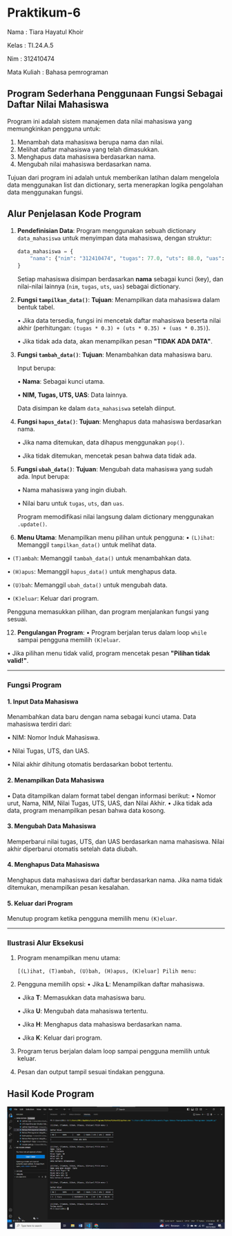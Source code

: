 # Praktikum-6

Nama : Tiara Hayatul Khoir

Kelas : TI.24.A.5

Nim : 312410474

Mata Kuliah : Bahasa pemrograman

## Program Sederhana Penggunaan Fungsi Sebagai Daftar Nilai Mahasiswa

Program ini adalah sistem manajemen data nilai mahasiswa yang memungkinkan pengguna untuk:
1. Menambah data mahasiswa berupa nama dan nilai.
2. Melihat daftar mahasiswa yang telah dimasukkan.
3. Menghapus data mahasiswa berdasarkan nama.
4. Mengubah nilai mahasiswa berdasarkan nama.

Tujuan dari program ini adalah untuk memberikan latihan dalam mengelola data menggunakan list dan dictionary, serta menerapkan logika pengolahan data menggunakan fungsi.

## Alur Penjelasan Kode Program

1. **Pendefinisian Data**:
Program menggunakan sebuah dictionary `data_mahasiswa` untuk menyimpan data mahasiswa, dengan struktur:
     ```python
     data_mahasiswa = {
         "nama": {"nim": "312410474", "tugas": 77.0, "uts": 88.0, "uas": 99.0}
     }
     ```
     Setiap mahasiswa disimpan berdasarkan **nama** sebagai kunci (key), dan nilai-nilai lainnya (`nim`, `tugas`, `uts`, `uas`) sebagai dictionary.

2. **Fungsi `tampilkan_data()`**:
   **Tujuan**: Menampilkan data mahasiswa dalam bentuk tabel.
   
   •	Jika data tersedia, fungsi ini mencetak daftar mahasiswa beserta nilai akhir (perhitungan: `(tugas * 0.3) + (uts * 0.35) + (uas * 0.35)`).
   
   •	Jika tidak ada data, akan menampilkan pesan **"TIDAK ADA DATA"**.

4. **Fungsi `tambah_data()`**:
   **Tujuan**: Menambahkan data mahasiswa baru.
   
   Input berupa:
   
   •	**Nama**: Sebagai kunci utama.
   
   •	**NIM, Tugas, UTS, UAS**: Data lainnya.
   
   Data disimpan ke dalam `data_mahasiswa` setelah diinput.

6. **Fungsi `hapus_data()`**:
   **Tujuan**: Menghapus data mahasiswa berdasarkan nama.
   
   •	Jika nama ditemukan, data dihapus menggunakan `pop()`.
   
   •	Jika tidak ditemukan, mencetak pesan bahwa data tidak ada.

8. **Fungsi `ubah_data()`**:
   **Tujuan**: Mengubah data mahasiswa yang sudah ada.
   Input berupa:

   •	Nama mahasiswa yang ingin diubah.
   
   •	Nilai baru untuk `tugas`, `uts`, dan `uas`.
   
   Program memodifikasi nilai langsung dalam dictionary menggunakan `.update()`.

10. **Menu Utama**:
   Menampilkan menu pilihan untuk pengguna:
   •	`(L)ihat`: Memanggil `tampilkan_data()` untuk melihat data.

   •	`(T)ambah`: Memanggil `tambah_data()` untuk menambahkan data.
   
   •	`(H)apus`: Memanggil `hapus_data()` untuk menghapus data.
   
   •	`(U)bah`: Memanggil `ubah_data()` untuk mengubah data.
   
   •	`(K)eluar`: Keluar dari program.
   
   Pengguna memasukkan pilihan, dan program menjalankan fungsi yang sesuai.

12. **Pengulangan Program**:
•	Program berjalan terus dalam loop `while` sampai pengguna memilih `(K)eluar`.

•	Jika pilihan menu tidak valid, program mencetak pesan **"Pilihan tidak valid!"**.

---

### **Fungsi Program**

#### **1. Input Data Mahasiswa**
Menambahkan data baru dengan nama sebagai kunci utama.
  Data mahasiswa terdiri dari:

  •	NIM: Nomor Induk Mahasiswa.

  •	Nilai Tugas, UTS, dan UAS.
  
  •	Nilai akhir dihitung otomatis berdasarkan bobot tertentu.

#### **2. Menampilkan Data Mahasiswa**
•	Data ditampilkan dalam format tabel dengan informasi berikut:
•	Nomor urut, Nama, NIM, Nilai Tugas, UTS, UAS, dan Nilai Akhir.
•	Jika tidak ada data, program menampilkan pesan bahwa data kosong.

#### **3. Mengubah Data Mahasiswa**
Memperbarui nilai tugas, UTS, dan UAS berdasarkan nama mahasiswa. Nilai akhir diperbarui otomatis setelah data diubah.

#### **4. Menghapus Data Mahasiswa**
Menghapus data mahasiswa dari daftar berdasarkan nama. Jika nama tidak ditemukan, menampilkan pesan kesalahan.

#### **5. Keluar dari Program**
Menutup program ketika pengguna memilih menu `(K)eluar`.

---

### **Ilustrasi Alur Eksekusi**

1. Program menampilkan menu utama:
   ```
   [(L)ihat, (T)ambah, (U)bah, (H)apus, (K)eluar] Pilih menu:
   ```
2. Pengguna memilih opsi:
   •	Jika **L**: Menampilkan daftar mahasiswa.
   
   •	Jika **T**: Memasukkan data mahasiswa baru.
   
   •	Jika **U**: Mengubah data mahasiswa tertentu.
   
   •	Jika **H**: Menghapus data mahasiswa berdasarkan nama.
   
   •	Jika **K**: Keluar dari program.
4. Program terus berjalan dalam loop sampai pengguna memilih untuk keluar.
5. Pesan dan output tampil sesuai tindakan pengguna.

## Hasil Kode Program
![Praktikum-6](https://github.com/tir890/Praktikum-6/blob/038bd28f0169a090070056026cadae10e98e4d68/Screenshot%202024-12-03%20104427.png)
